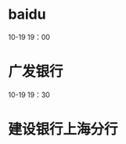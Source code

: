 # baidu
10-19 19：00

# 广发银行
10-19 19：30

# 建设银行上海分行

#

<!--stackedit_data:
eyJoaXN0b3J5IjpbLTExMTkwMDUzODEsLTM2NjM1OTQ4NCwtMj
A4ODc0NjYxMiwtMTA5MDg1NzM5OCwtNTg2ODM3NDE3LC03MDE4
ODA5OTgsNjgxMzE4NTQ2LDE5MzM1Mjc3NjMsNDQzNTc1NjE4LC
0zODM4ODIsMTQwMTE0MTAzOCwxNTIwMTU1ODYsMTE5Nzc3Mzcw
OCwyMDUxNjI0MTUyLC0xMzY5MjkzODAyLC05OTk4NDQxNDksLT
kxMzMzMDgzNywtMTkyODkyMjY1MCw0ODg2MjUxOTUsLTIyNzg5
MDgwXX0=
-->